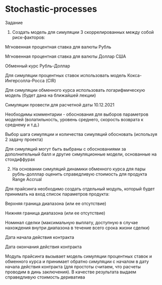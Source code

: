 # Stochastic-processes
Задание
1) Создать модель для симуляции 3 скоррелированных между собой риск-факторов:

Мгновенная процентная ставка для валюты Рубль

Мгновенная процентная ставка для валюты Доллар США

Обменный курс Рубль-Доллар

Для симуляции процентных ставок использовать модель Кокса-Ингерсолла-Росса (CIR)

Для симуляции обменного курса использовать логарифмическую модель (будет дана на ближайшей лекции)

Симуляции провести для расчетной даты 10.12.2021

Необходимы комментарии - обоснования для выборов параметров моделей (волатильность, уровень среднего, скорость возврата к среднему и т.д.)

Выбор шага симуляции и количества симуляций обосновать (используя 2 задачу проекта)

Для симуляций могут быть выбраны с обоснованиями за дополнительный балл и другие симуляционные модели, основанные на стохдиффурах


2) На основании симуляций динамики обменного курса для пары рубль-долллар оценить справедливую стоимость для продукта Range Accrual

Для прайсинга необходимо создать отдельный модуль, который будет принимать на вход список параметров продукта:

Верхняя граница диапазона (или ее отсутствие)

Нижняя граница диапазона (или ее отсутствие)

Номинал сделки (максимальную выплату, доступную в случае нахождения внутри диапазона в течение всего срока жизни сделки)

Дата начала действия контракта

Дата окончания действия контракта

Модуль прайсинга вызывает модель симуляции процентных ставок и обменного курса и принимает обратно симуляции с началом в дату начала действия контракта (для простоты считаем, что расчеты проводим в динь заключения). В качестве результата выдаем справедливую стоимость дериватива

